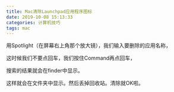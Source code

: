 ```yaml
---
title: Mac清除Launchpad应用程序图标
date: 2019-10-08 15:13:33
categories: 计算机技巧
tags: mac
---
```

用Spotlight（在屏幕右上角那个放大镜），我们输入要删除的应用名称，

这时候我们不要点回车，我们按住Command再点回车，

搜索的结果就会在finder中显示。

这样就会在文件夹中显示。然后丢掉回收站。清除就OK啦。